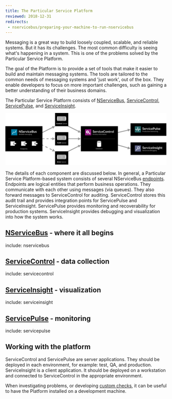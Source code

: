 ```yaml
---
title: The Particular Service Platform
reviewed: 2018-12-31
redirects:
 - nservicebus/preparing-your-machine-to-run-nservicebus
---
```


Messaging is a great way to build loosely coupled, scalable, and reliable systems. But it has its challenges. The most common difficulty is seeing what's happening in a system. This is one of the problems solved by the Particular Service Platform.

The goal of the Platform is to provide a set of tools that make it easier to build and maintain messaging systems. The tools are tailored to the common needs of messaging systems and 'just work', out of the box. They enable developers to focus on more important challenges, such as gaining a better understanding of their business domains.

The Particular Service Platform consists of [NServiceBus](/nservicebus), [ServiceControl](/servicecontrol), [ServicePulse](/servicepulse), and [ServiceInsight](/serviceinsight).

![Particular Service Platform architecture](architecture-overview.svg)

The details of each component are discussed below. In general, a Particular Service Platform-based system consists of several NServiceBus [endpoints](/nservicebus/endpoints/). Endpoints are logical entities that perform business operations. They communicate with each other using messages (via queues). They also forward messages to ServiceControl for auditing. ServiceControl stores this audit trail and provides integration points for ServicePulse and ServiceInsight. ServicePulse provides monitoring and recoverability for production systems. ServiceInsight provides debugging and visualization into how the system works.

## [NServiceBus](/nservicebus) - where it all begins

include: nservicebus


## [ServiceControl](/servicecontrol) - data collection

include: servicecontrol


## [ServiceInsight](/serviceinsight) - visualization

include: serviceinsight


## [ServicePulse](/servicepulse) - monitoring

include: servicepulse


## Working with the platform

ServiceControl and ServicePulse are server applications. They should be deployed in each environment, for example: test, QA, and production. ServiceInsight is a client application. It should be deployed on a workstation and connected to ServiceControl in the appropriate environment.

When investigating problems, or developing [custom checks](/monitoring/custom-checks/), it can be useful to have the Platform installed on a development machine.
